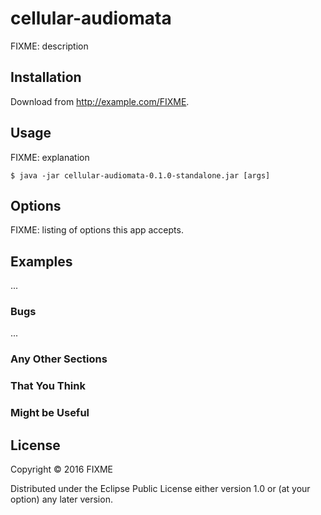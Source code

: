 # cellular-audiomata

FIXME: description

## Installation

Download from http://example.com/FIXME.

## Usage

FIXME: explanation

    $ java -jar cellular-audiomata-0.1.0-standalone.jar [args]

## Options

FIXME: listing of options this app accepts.

## Examples

...

### Bugs

...

### Any Other Sections
### That You Think
### Might be Useful

## License

Copyright © 2016 FIXME

Distributed under the Eclipse Public License either version 1.0 or (at
your option) any later version.
